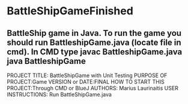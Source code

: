 # BattleShipGameFinished
BattleShip game in Java.
To run the game you should run BattleshipGame.java (locate file in cmd).
In CMD type javac BattleshipGame.java
java BattleshipGame
------------------------------------------------------------------------

PROJECT TITLE: BattleShipGame with Unit Testing
PURPOSE OF PROJECT:Game
VERSION or DATE:FINAL
HOW TO START THIS PROJECT:Through CMD or BlueJ
AUTHORS: Marius Laurinaitis
USER INSTRUCTIONS: Run BattleShipGame.java
